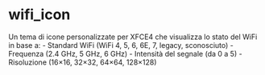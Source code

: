 # wifi_icon
Un tema di icone personalizzate per XFCE4 che visualizza lo stato del WiFi in base a: - Standard WiFi (WiFi 4, 5, 6, 6E, 7, legacy, sconosciuto) - Frequenza (2.4 GHz, 5 GHz, 6 GHz) - Intensità del segnale (da 0 a 5) - Risoluzione (16×16, 32×32, 64×64, 128×128) 
